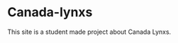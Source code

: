 #                                                       Canada-lynxs

This site is a student made project about Canada Lynxs.

